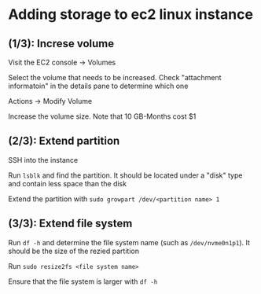 # Adding storage to ec2 linux instance

## (1/3): Increse volume

Visit the EC2 console -> Volumes

Select the volume that needs to be increased. Check "attachment informatoin" in the details pane to determine which one

Actions -> Modify Volume

Increase the volume size. Note that 10 GB-Months cost $1

## (2/3): Extend partition

SSH into the instance

Run `lsblk` and find the partition. It should be located under a "disk" type and contain less space than the disk

Extend the partition with `sudo growpart /dev/<partition name> 1`

## (3/3): Extend file system

Run `df -h` and determine the file system name (such as `/dev/nvme0n1p1`). It should be the size of the rezied partition

Run `sudo resize2fs <file system name>`

Ensure that the file system is larger with `df -h`
